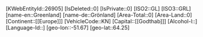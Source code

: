 ﻿---
location: [64.25,-51.67]
type: Country
tags: [geo/Country]
---
[KWebEntityId::26905]
[IsDeleted::0]
[IsPrivate::0]
[ISO2::GL]
[ISO3::GRL]
[name-en::Greenland]
[name-de::Grönland]
[Area-Total::0]
[Area-Land::0]
[Continent::[[Europe]]]
[VehicleCode::KN]
[Capital::[[Godthab]]]
[Alcohol-l::]
[Language-Id::]
[geo-lon::-51.67]
[geo-lat::64.25]

